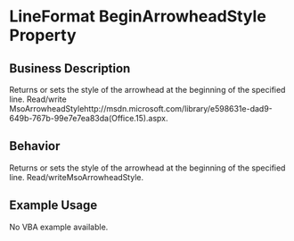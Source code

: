 # LineFormat BeginArrowheadStyle Property

## Business Description
Returns or sets the style of the arrowhead at the beginning of the specified line. Read/write MsoArrowheadStylehttp://msdn.microsoft.com/library/e598631e-dad9-649b-767b-99e7e7ea83da(Office.15).aspx.

## Behavior
Returns or sets the style of the arrowhead at the beginning of the specified line. Read/writeMsoArrowheadStyle.

## Example Usage
No VBA example available.